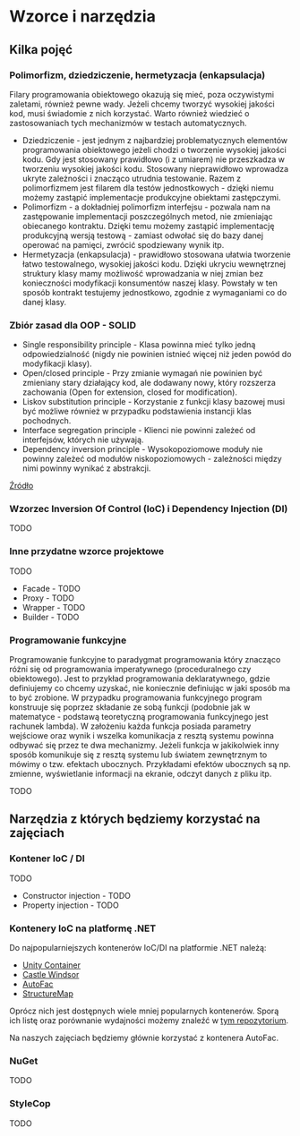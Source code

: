 # Wzorce i narzędzia

## Kilka pojęć

### Polimorfizm, dziedziczenie, hermetyzacja (enkapsulacja)

Filary programowania obiektowego okazują się mieć, poza oczywistymi zaletami, również pewne wady. Jeżeli chcemy tworzyć wysokiej jakości kod, musi świadomie z nich korzystać.
Warto również wiedzieć o zastosowaniach tych mechanizmów w testach automatycznych.
* Dziedziczenie - jest jednym z najbardziej problematycznych elementów programowania obiektowego jeżeli chodzi o tworzenie wysokiej jakości kodu.
Gdy jest stosowany prawidłowo (i z umiarem) nie przeszkadza w tworzeniu wysokiej jakości kodu.
Stosowany nieprawidłowo wprowadza ukryte zależności i znacząco utrudnia testowanie. 
Razem z polimorfizmem jest filarem dla testów jednostkowych - dzięki niemu możemy zastąpić implementacje produkcyjne obiektami zastępczymi.
* Polimorfizm - a dokładniej polimorfizm interfejsu - pozwala nam na zastępowanie implementacji poszczególnych metod, nie zmieniając obiecanego kontraktu.
Dzięki temu możemy zastąpić implementację produkcyjną wersją testową - zamiast odwołać się do bazy danej operować na pamięci, zwrócić spodziewany wynik itp.
* Hermetyzacja (enkapsulacja) - prawidłowo stosowana ułatwia tworzenie łatwo testowalnego, wysokiej jakości kodu.
Dzięki ukryciu wewnętrznej struktury klasy mamy możliwość wprowadzania w niej zmian bez konieczności modyfikacji konsumentów naszej klasy.
Powstały w ten sposób kontrakt testujemy jednostkowo, zgodnie z wymaganiami co do danej klasy. 

### Zbiór zasad dla OOP - SOLID

* Single responsibility principle - Klasa powinna mieć tylko jedną odpowiedzialność (nigdy nie powinien istnieć więcej niż jeden powód do modyfikacji klasy).
* Open/closed principle - Przy zmianie wymagań nie powinien być zmieniany stary działający kod, ale dodawany nowy, który rozszerza zachowania (Open for extension, closed for modification).
* Liskov substitution principle - Korzystanie z funkcji klasy bazowej musi być możliwe również w przypadku podstawienia instancji klas pochodnych.
* Interface segregation principle - Klienci nie powinni zależeć od interfejsów, których nie używają.
* Dependency inversion principle - Wysokopoziomowe moduły nie powinny zależeć od modułów niskopoziomowych - zależności między nimi powinny wynikać z abstrakcji.

[Źródło](https://pl.wikipedia.org/wiki/Solid_(programowanie_obiektowe))

### Wzorzec Inversion Of Control (IoC) i Dependency Injection (DI)

TODO

### Inne przydatne wzorce projektowe

TODO
* Facade - TODO
* Proxy - TODO
* Wrapper - TODO
* Builder - TODO

### Programowanie funkcyjne

Programowanie funkcyjne to paradygmat programowania który znacząco różni się od programowania imperatywnego (proceduralnego czy obiektowego).
Jest to przykład programowania deklaratywnego, gdzie definiujemy co chcemy uzyskać, nie koniecznie definiując w jaki sposób ma to być zrobione.
W przypadku programowania funkcyjnego program konstruuje się poprzez składanie ze sobą funkcji (podobnie jak w matematyce - podstawą teoretyczną programowania funkcyjnego jest rachunek lambda).
W założeniu każda funkcja posiada parametry wejściowe oraz wynik i wszelka komunikacja z resztą systemu powinna odbywać się przez te dwa mechanizmy.
Jeżeli funkcja w jakikolwiek inny sposób komunikuje się z resztą systemu lub światem zewnętrznym to mówimy o tzw. efektach ubocznych.
Przykładami efektów ubocznych są np. zmienne, wyświetlanie informacji na ekranie, odczyt danych z pliku itp.

TODO

## Narzędzia z których będziemy korzystać na zajęciach

### Kontener IoC / DI

TODO
* Constructor injection - TODO
* Property injection - TODO

### Kontenery IoC na platformę .NET

Do najpopularniejszych kontenerów IoC/DI na platformie .NET należą:
* [Unity Container](https://github.com/unitycontainer/unity)
* [Castle Windsor](https://github.com/castleproject/Windsor)
* [AutoFac](https://github.com/autofac/Autofac)
* [StructureMap](https://github.com/structuremap/structuremap)

Oprócz nich jest dostępnych wiele mniej popularnych kontenerów. Sporą ich listę oraz porównanie wydajności możemy znaleźć w [tym repozytorium](https://github.com/danielpalme/IocPerformance).

Na naszych zajęciach będziemy głównie korzystać z kontenera AutoFac.

### NuGet

TODO

### StyleCop

TODO

